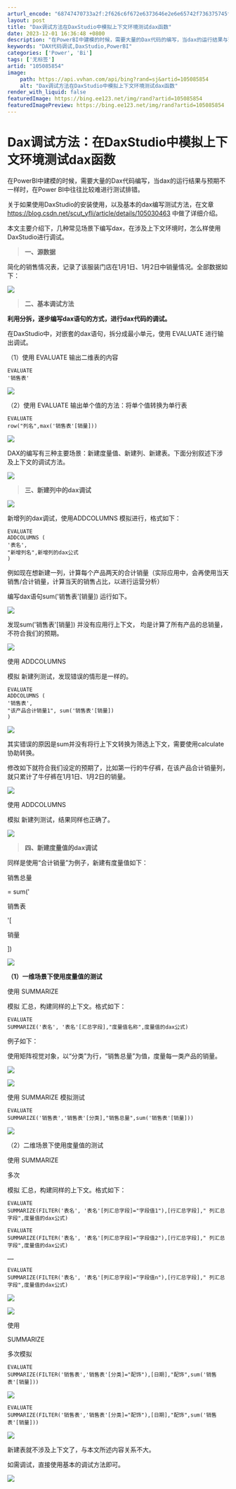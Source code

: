```yaml
---
arturl_encode: "68747470733a2f:2f626c6f672e6373646e2e6e65742f736375745f79666c692f:61727469636c652f64657461696c732f313035303835383534"
layout: post
title: "Dax调试方法在DaxStudio中模拟上下文环境测试dax函数"
date: 2023-12-01 16:36:48 +0800
description: "在PowerBI中建模的时候，需要大量的Dax代码的编写，当dax的运行结果与预期不一样时，在Pow"
keywords: "DAX代码调试,DaxStudio,PowerBI"
categories: ['Power', 'Bi']
tags: ['无标签']
artid: "105085854"
image:
    path: https://api.vvhan.com/api/bing?rand=sj&artid=105085854
    alt: "Dax调试方法在DaxStudio中模拟上下文环境测试dax函数"
render_with_liquid: false
featuredImage: https://bing.ee123.net/img/rand?artid=105085854
featuredImagePreview: https://bing.ee123.net/img/rand?artid=105085854
---
```


# Dax调试方法：在DaxStudio中模拟上下文环境测试dax函数

在PowerBI中建模的时候，需要大量的Dax代码编写，当dax的运行结果与预期不一样时，在Power BI中往往比较难进行测试排错。

关于如果使用DaxStudio的安装使用，以及基本的dax编写测试方法，在文章
<https://blog.csdn.net/scut_yfli/article/details/105030463>
中做了详细介绍。

本文主要介绍下，几种常见场景下编写dax，在涉及上下文环境时，怎么样使用DaxStudio进行调试。

> **一、源数据**

简化的销售情况表，记录了该服装门店在1月1日、1月2日中销量情况。全部数据如下：

![](https://i-blog.csdnimg.cn/blog_migrate/26a5803229fa7ed736f6cf21fae680be.png)

> **二、基本调试方法**

**利用分拆，逐步编写dax语句的方式，进行dax代码的调试。**

在DaxStudio中，对嵌套的dax语句，拆分成最小单元，使用
EVALUATE
进行输出调试。

（1）使用
EVALUATE
输出二维表的内容

```
EVALUATE
'销售表'
```

![](https://i-blog.csdnimg.cn/blog_migrate/2a58948a402d09403508946ad56b0f14.png)

（2）使用
EVALUATE
输出单个值的方法：将单个值转换为单行表

```
EVALUATE
row("列名",max('销售表'[销量]))
```

![](https://i-blog.csdnimg.cn/blog_migrate/ab03115078fc66bff195897fffe13d66.png)

DAX的编写有三种主要场景：新建度量值、新建列、新建表。下面分别叙述下涉及上下文的调试方法。

![](https://i-blog.csdnimg.cn/blog_migrate/0b607b040740938af4aa6844fc79bbf2.png)

> **三、新建列中的dax调试**

![](https://i-blog.csdnimg.cn/blog_migrate/94297232dc6607daa0e70aff84e49009.png)

新增列的dax调试，使用ADDCOLUMNS 模拟进行，格式如下：

```
EVALUATE
ADDCOLUMNS (
'表名',
"新增列名",新增列的dax公式
)
```

例如现在想新建一列，计算每个产品两天的合计销量（实际应用中，会再使用当天销售/合计销量，计算当天的销售占比，以进行运营分析）

编写dax语句sum('销售表'[销量])
运行如下。

![](https://i-blog.csdnimg.cn/blog_migrate/fc601380d5817553153ee299709b0d47.png)

发现sum('销售表'[销量])
并没有应用行上下文，
均是计算了所有产品的总销量，不符合我们的预期。

![](https://i-blog.csdnimg.cn/blog_migrate/b1bea84846109cf4bdd8bbe25375679b.png)

使用
ADDCOLUMNS

模拟
新建列测试，发现错误的情形是一样的。

```
EVALUATE
ADDCOLUMNS (
'销售表',
"该产品合计销量1", sum('销售表'[销量])
)
```

![](https://i-blog.csdnimg.cn/blog_migrate/8d8263c4a126aee84f64e65aac67f344.png)

其实错误的原因是sum并没有将行上下文转换为筛选上下文，需要使用calculate协助转换。

修改如下就符合我们设定的预期了，比如第一行的牛仔裤，在该产品合计销量列，就只累计了牛仔裤在1月1日、1月2日的销量。

![](https://i-blog.csdnimg.cn/blog_migrate/2abcf9ed0740bc5616d8fcfbb8b3f6b8.png)

使用
ADDCOLUMNS

模拟
新建列测试，结果同样也正确了。

![](https://i-blog.csdnimg.cn/blog_migrate/77d3bcf9475dccce5e65eda8bb79c421.png)

> **四、新建度量值的dax调试**

同样是使用“合计销量”为例子，新建有度量值如下：

销售总量

= sum('

销售表

'[

销量

])

![](https://i-blog.csdnimg.cn/blog_migrate/4852364a0e0f72f1ab34bbaf1a34d165.png)

**（1）一维场景下使用度量值的测试**

使用
SUMMARIZE

模拟
汇总，构建同样的上下文。格式如下：

```
EVALUATE
SUMMARIZE('表名', '表名'[汇总字段],"度量值名称",度量值的dax公式)
```

例子如下：

使用矩阵视觉对象，以“分类”为行，“销售总量”为值，度量每一类产品的销量。

![](https://i-blog.csdnimg.cn/blog_migrate/7b000a885ed013e555687f8658e74986.png)

![](https://i-blog.csdnimg.cn/blog_migrate/addc93da934e94a47be7c037b54b7773.png)

使用
SUMMARIZE
模拟测试

```
EVALUATE
SUMMARIZE('销售表','销售表'[分类],"销售总量",sum('销售表'[销量]))
```

![](https://i-blog.csdnimg.cn/blog_migrate/92cd01c1854de40a1d29ee37dc649499.png)

（2）二维场景下使用度量值的测试

使用
SUMMARIZE

多次

模拟
汇总，构建同样的上下文。格式如下：

```
EVALUATE
SUMMARIZE(FILTER('表名', '表名'[列汇总字段]="字段值1"),[行汇总字段]," 列汇总字段",度量值的dax公式)

EVALUATE
SUMMARIZE(FILTER('表名', '表名'[列汇总字段]="字段值2"),[行汇总字段]," 列汇总字段",度量值的dax公式)

……

EVALUATE
SUMMARIZE(FILTER('表名', '表名'[列汇总字段]="字段值n"),[行汇总字段]," 列汇总字段",度量值的dax公式)
```

![](https://i-blog.csdnimg.cn/blog_migrate/01fc7e3857992abcd1013c440f7255d3.png)

![](https://i-blog.csdnimg.cn/blog_migrate/2f2db1a2e613424913d1854eb135df32.png)

使用

SUMMARIZE

多次模拟

```
EVALUATE
SUMMARIZE(FILTER('销售表','销售表'[分类]="配饰"),[日期],"配饰",sum('销售表'[销量]))
```

![](https://i-blog.csdnimg.cn/blog_migrate/1ef665b0c47255ef91589ba636bb6ea4.png)

```
EVALUATE
SUMMARIZE(FILTER('销售表','销售表'[分类]="配饰"),[日期],"配饰",sum('销售表'[销量]))
```

![](https://i-blog.csdnimg.cn/blog_migrate/174ca2fd5d73f7f60bb0d330572cf920.png)

新建表就不涉及上下文了，与本文所述内容关系不大。

如需调试，直接使用基本的调试方法即可。

![](https://i-blog.csdnimg.cn/blog_migrate/7a133f0f461a0656124a08f48ac240ca.png)